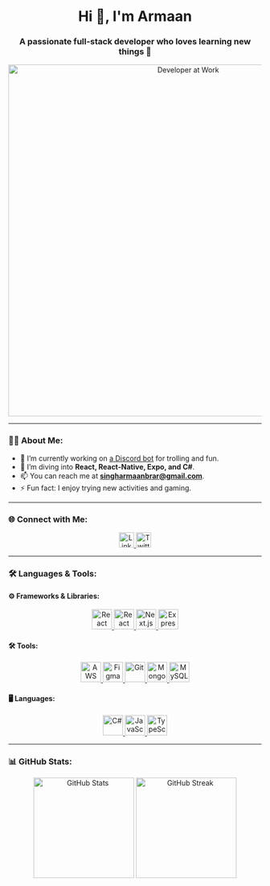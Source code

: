 <h1 align="center">Hi 👋, I'm Armaan</h1>
<h3 align="center">A passionate full-stack developer who loves learning new things 🌱</h3>

<p align="center">
  <img src="https://user-images.githubusercontent.com/yourusername/cover-image-placeholder.png" alt="Developer at Work" width="700"/>
</p>

---

### 👨‍💻 About Me:
- 🔭 I’m currently working on [a Discord bot](https://github.com/JustArmaan/trollbot) for trolling and fun.
- 🌱 I’m diving into **React, React-Native, Expo, and C#**.
- 📫 You can reach me at **singharmaanbrar@gmail.com**.
- ⚡ Fun fact: I enjoy trying new activities and gaming.

---

### 🌐 Connect with Me:
<p align="center">
  <a href="https://linkedin.com/in/justarmaan" target="_blank">
    <img src="https://img.shields.io/badge/LinkedIn-0A66C2?style=flat&logo=linkedin&logoColor=white" alt="LinkedIn" height="30"/>
  </a>
  <a href="https://twitter.com/JustArmaan" target="_blank">
    <img src="https://img.shields.io/badge/Twitter-1DA1F2?style=flat&logo=twitter&logoColor=white" alt="Twitter" height="30"/>
  </a>
</p>

---

### 🛠️ Languages & Tools:

#### ⚙️ Frameworks & Libraries:
<p align="center">
  <a href="https://reactjs.org/" target="_blank">
    <img src="https://img.shields.io/badge/-React-61DAFB?style=flat&logo=react&logoColor=black" alt="React" height="40" />
  </a>
  <a href="https://reactnative.dev/" target="_blank">
    <img src="https://img.shields.io/badge/-React_Native-61DAFB?style=flat&logo=react&logoColor=black" alt="React Native" height="40" />
  </a>
  <a href="https://nextjs.org/" target="_blank">
    <img src="https://img.shields.io/badge/-Next.js-000000?style=flat&logo=nextdotjs&logoColor=white" alt="Next.js" height="40" />
  </a>
  <a href="https://expressjs.com" target="_blank">
    <img src="https://img.shields.io/badge/-Express-000000?style=flat&logo=express&logoColor=white" alt="Express" height="40" />
  </a>
</p>

#### 🛠️ Tools:
<p align="center">
  <a href="https://aws.amazon.com" target="_blank">
    <img src="https://img.shields.io/badge/-AWS-232F3E?style=flat&logo=amazonaws&logoColor=white" alt="AWS" height="40" />
  </a>
  <a href="https://www.figma.com/" target="_blank">
    <img src="https://img.shields.io/badge/-Figma-F24E1E?style=flat&logo=figma&logoColor=white" alt="Figma" height="40" />
  </a>
  <a href="https://git-scm.com/" target="_blank">
    <img src="https://img.shields.io/badge/-Git-F05032?style=flat&logo=git&logoColor=white" alt="Git" height="40" />
  </a>
  <a href="https://www.mongodb.com/" target="_blank">
    <img src="https://img.shields.io/badge/-MongoDB-47A248?style=flat&logo=mongodb&logoColor=white" alt="MongoDB" height="40" />
  </a>
  <a href="https://www.mysql.com/" target="_blank">
    <img src="https://img.shields.io/badge/-MySQL-4479A1?style=flat&logo=mysql&logoColor=white" alt="MySQL" height="40" />
  </a>
</p>

#### 🖥️ Languages:
<p align="center">
  <a href="https://www.w3schools.com/cs/" target="_blank">
    <img src="https://img.shields.io/badge/-C%23-239120?style=flat&logo=c-sharp&logoColor=white" alt="C#" height="40" />
  </a>
  <a href="https://developer.mozilla.org/en-US/docs/Web/JavaScript" target="_blank">
    <img src="https://img.shields.io/badge/-JavaScript-F7DF1E?style=flat&logo=javascript&logoColor=black" alt="JavaScript" height="40" />
  </a>
  <a href="https://www.typescriptlang.org/" target="_blank">
    <img src="https://img.shields.io/badge/-TypeScript-3178C6?style=flat&logo=typescript&logoColor=white" alt="TypeScript" height="40" />
  </a>
</p>

---

### 📊 GitHub Stats:
<p align="center">
  <img src="https://github-readme-stats.vercel.app/api?username=JustArmaan&show_icons=true&theme=radical" alt="GitHub Stats" height="200"/>
  <img src="https://github-readme-streak-stats.herokuapp.com/?user=JustArmaan&theme=radical" alt="GitHub Streak" height="200"/>
</p>
